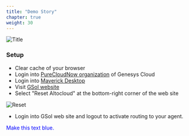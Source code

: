 ```yaml
---
title: "Demo Story"
chapter: true
weight: 30
---
```


![Title](/images/DemoStory.PNG)

### Setup

- Clear cache of your browser
- Login into [PureCloudNow organization](https://login.mypurecloud.com/#/authenticate-adv/org/purecloudnow) of Genesys Cloud
- Login into [Maverick Desktop](https://apps.mypurecloud.com/digital-desktop/#/work)
- Visit [GSol website](https://gsolgc.demo.genesys.com/)
- Select "Reset Altocloud" at the bottom-right corner of the web site

 ![Reset](/images/gsol-gpe-reset-altocloud.png)

- Login into GSol web site and logout to activate routing to your agent.


<p style="color:blue">Make this text blue.</p>
